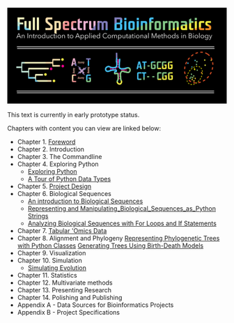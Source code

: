 ![Full Spectrum Bioinformatics](./cover_image/full_spectrum_bioinformatics_cover.png "A cover image for Full Spectrum Bioinformatics, showing the text title in rainbow colors with a phylogenetic tree, nucleotide substitution diagram, tRNA secondary structure, sequence alignment and principle coordinates analysis plot shown below it.")

This text is currently in early prototype status. 

Chapters with content you can view are linked below:

- Chapter 1. [Foreword](./content/01_foreword/foreword.ipynb)
- Chapter 2. Introduction
- Chapter 3. The Commandline
- Chapter 4. Exploring Python
     - [Exploring Python](./content/04_exploring_python/exploring_python.ipynb)
     - [A Tour of Python Data Types](./content/exploring_python_data_types.ipynb)
- Chapter 5. [Project Design](./content/05_project_design/project_design.ipynb) 
- Chapter 6. Biological Sequences
     - [An introduction to Biological Sequences](./content/06_biological_sequences/biological_sequences.ipynb)
     - [Representing and Manipulating_Biological_Sequences_as_Python Strings](./content/06_biological_sequences/representing_and_manipulating_biological_sequences_with_python_strings.ipynb)
     - [Analyzing Biological Sequences with For Loops and If Statements](./content/06_biological_sequences/using_for_loops_to_analyze_biological_sequences.ipynb)
- Chapter 7. [Tabular 'Omics Data](./content/07_tabular_omics_data/tabular_omics_data.ipynb) 
- Chapter 8. Alignment and Phylogeny
     [Representing Phylogenetic Trees with Python Classes](./content/08_phylogenetic_trees/phylogenetic_trees.ipynb)
     [Generating Trees Using Birth-Death Models](./content/08_phylogenetic_trees/birth_death_models.ipynb)
- Chapter 9. Visualization
- Chapter 10. Simulation
     - [Simulating Evolution](./content/10_simulation/simulating_evolution.ipynb)
- Chapter 11. Statistics
- Chapter 12. Multivariate methods
- Chapter 13. Presenting Research
- Chapter 14. Polishing and Publishing
- Appendix A - Data Sources for Bioinformatics Projects
- Appendix B - Project Specifications 

